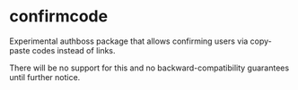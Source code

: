 # confirmcode

Experimental authboss package that allows confirming users via copy-paste codes
instead of links.

There will be no support for this and no backward-compatibility guarantees
until further notice.
